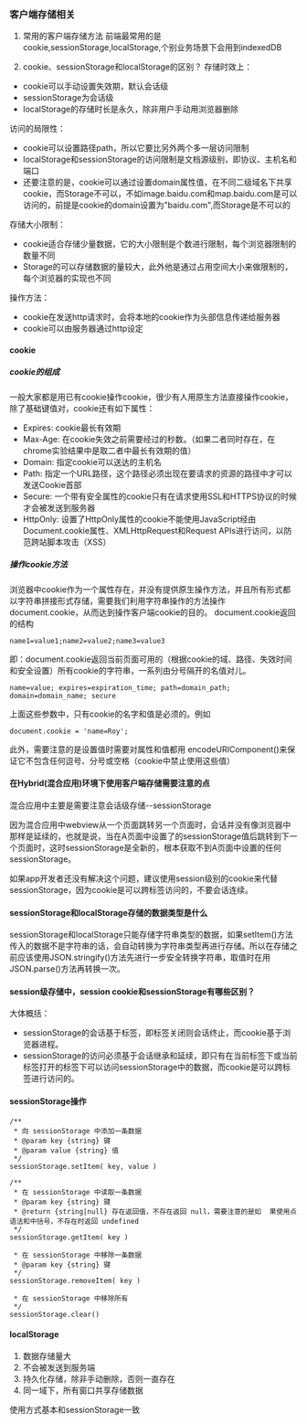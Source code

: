 ### 客户端存储相关

1. 常用的客户端存储方法
前端最常用的是cookie,sessionStorage,localStorage,个别业务场景下会用到indexedDB

2. cookie、sessionStorage和localStorage的区别？
存储时效上：
* cookie可以手动设置失效期，默认会话级
* sessionStorage为会话级
* localStorage的存储时长是永久，除非用户手动用浏览器删除

访问的局限性：
* cookie可以设置路径path，所以它要比另外两个多一层访问限制
* localStorage和sessionStorage的访问限制是文档源级别，即协议、主机名和端口
* 还要注意的是，cookie可以通过设置domain属性值，在不同二级域名下共享cookie，而Storage不可以，不如image.baidu.com和map.baidu.com是可以访问的，前提是cookie的domain设置为"baidu.com",而Storage是不可以的

存储大小限制：
* cookie适合存储少量数据，它的大小限制是个数进行限制，每个浏览器限制的数量不同
* Storage的可以存储数据的量较大，此外他是通过占用空间大小来做限制的，每个浏览器的实现也不同

操作方法：
* cookie在发送http请求时，会将本地的cookie作为头部信息传递给服务器
* cookie可以由服务器通过http设定

#### cookie
##### cookie的组成

一般大家都是用已有cookie操作cookie，很少有人用原生方法直接操作cookie，除了基础键值对，cookie还有如下属性：
* Expires: cookie最长有效期
* Max-Age: 在cookie失效之前需要经过的秒数。（如果二者同时存在，在chrome实验结果中是取二者中最长有效期的值）
* Domain: 指定cookie可以送达的主机名
* Path: 指定一个URL路径，这个路径必须出现在要请求的资源的路径中才可以发送Cookie首部
* Secure: 一个带有安全属性的cookie只有在请求使用SSL和HTTPS协议的时候才会被发送到服务器
* HttpOnly: 设置了HttpOnly属性的cookie不能使用JavaScript经由Document.cookie属性、XMLHttpRequest和Request APIs进行访问，以防范跨站脚本攻击（XSS）

##### 操作cookie方法

浏览器中cookie作为一个属性存在，并没有提供原生操作方法，并且所有形式都以字符串拼接形式存储，需要我们利用字符串操作的方法操作document.cookie，从而达到操作客户端cookie的目的。
document.cookie返回的结构
```
name1=value1;name2=value2;name3=value3
```
即：document.cookie返回当前页面可用的（根据cookie的域、路径、失效时间和安全设置）所有cookie的字符串，一系列由分号隔开的名值对儿。
```
name=value; expires=expiration_time; path=domain_path; domain=domain_name; secure
```
上面这些参数中，只有cookie的名字和值是必须的。例如
```
document.cookie = 'name=Roy';
```
此外，需要注意的是设置值时需要对属性和值都用 encodeURIComponent()来保证它不包含任何逗号、分号或空格（cookie中禁止使用这些值）

#### 在Hybrid(混合应用)环境下使用客户端存储需要注意的点

混合应用中主要是需要注意会话级存储--sessionStorage

因为混合应用中webview从一个页面跳转另一个页面时，会话并没有像浏览器中那样是延续的，也就是说，当在A页面中设置了的sessionStorage值后跳转到下一个页面时，这时sessionStorage是全新的，根本获取不到A页面中设置的任何sessionStorage。

如果app开发者还没有解决这个问题，建议使用session级别的cookie来代替sessionStorage，因为cookie是可以跨标签访问的，不要会话连续。

#### sessionStorage和localStorage存储的数据类型是什么

sessionStorage和localStorage只能存储字符串类型的数据，如果setItem()方法传入的数据不是字符串的话，会自动转换为字符串类型再进行存储。所以在存储之前应该使用JSON.stringify()方法先进行一步安全转换字符串，取值时在用JSON.parse()方法再转换一次。

#### session级存储中，session cookie和sessionStorage有哪些区别？

大体概括：
* sessionStorage的会话基于标签，即标签关闭则会话终止，而cookie基于浏览器进程。
* sessionStorage的访问必须基于会话继承和延续，即只有在当前标签下或当前标签打开的标签下可以访问sessionStorage中的数据，而cookie是可以跨标签进行访问的。

#### sessionStorage操作

```
/**
 * 向 sessionStorage 中添加一条数据
 * @param key {string} 键
 * @param value {string} 值
 */
sessionStorage.setItem( key, value ) 

/**
 * 在 sessionStorage 中读取一条数据
 * @param key {string} 键
 * @return {string|null} 存在返回值，不存在返回 null，需要注意的是如  果使用点语法和中括号，不存在时返回 undefined
 */
sessionStorage.getItem( key ) 

 * 在 sessionStorage 中移除一条数据
 * @param key {string} 键
 */
sessionStorage.removeItem( key ) 

 * 在 sessionStorage 中移除所有
 */
sessionStorage.clear()
```

#### localStorage

1. 数据存储量大
2. 不会被发送到服务端
3. 持久化存储，除非手动删除，否则一直存在
4. 同一域下，所有窗口共享存储数据

使用方式基本和sessionStorage一致